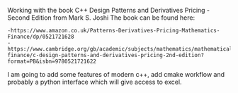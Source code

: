 Working with the book C++ Design Patterns and Derivatives Pricing - Second Edition from Mark S. Joshi
The book can be found here:

    -https://www.amazon.co.uk/Patterns-Derivatives-Pricing-Mathematics-Finance/dp/0521721628
    -https://www.cambridge.org/gb/academic/subjects/mathematics/mathematical-finance/c-design-patterns-and-derivatives-pricing-2nd-edition?format=PB&isbn=9780521721622

I am going to add some features of modern c++, add cmake workflow and probably a python interface which will give access to excel.